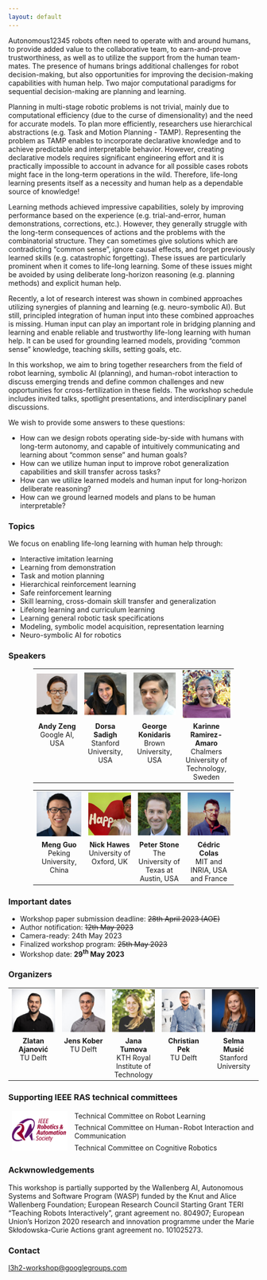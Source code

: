 ```yaml
---
layout: default
---
```


Autonomous12345 robots often need to operate with and around humans, to provide added value to the collaborative team, to earn-and-prove trustworthiness, as well as to utilize the support from the human team-mates. The presence of humans brings additional challenges for robot decision-making, but also opportunities for improving the decision-making capabilities with human help. Two major computational paradigms for sequential decision-making are planning and learning.

Planning in multi-stage robotic problems is not trivial, mainly due to computational efficiency (due to the curse of dimensionality) and the need for accurate models. To plan more efficiently, researchers use hierarchical abstractions (e.g. Task and Motion Planning - TAMP). Representing the problem as TAMP enables to incorporate declarative knowledge and to achieve predictable and interpretable behavior. However, creating declarative models requires significant engineering effort and it is practically impossible to account in advance for all possible cases robots might face in the long-term operations in the wild. Therefore, life-long learning presents itself as a necessity and human help as a dependable source of knowledge! 

Learning methods achieved impressive capabilities, solely by improving performance based on the experience (e.g. trial-and-error, human demonstrations, corrections, etc.). However, they generally struggle with the long-term consequences of actions and the problems with the combinatorial structure. They can sometimes give solutions which are contradicting “common sense”, ignore causal effects, and forget previously learned skills (e.g. catastrophic forgetting). These issues are particularly prominent when it comes to life-long learning. Some of these issues might be avoided by using deliberate long-horizon reasoning (e.g. planning methods) and explicit human help.

Recently, a lot of research interest was shown in combined approaches utilizing synergies of planning and learning (e.g. neuro-symbolic AI). But still, principled integration of human input into these combined approaches is missing. Human input can play an important role in bridging planning and learning and enable reliable and trustworthy life-long learning with human help. It can be used for grounding learned models, providing “common sense” knowledge, teaching skills, setting goals, etc.

In this workshop, we aim to bring together researchers from the field of robot learning, symbolic AI (planning), and human-robot interaction to discuss emerging trends and define common challenges and new opportunities for cross-fertilization in these fields. The workshop schedule includes invited talks, spotlight presentations, and interdisciplinary panel discussions.   

We wish to provide some answers to these questions:
- How can we design robots operating side-by-side with humans with long-term autonomy, and capable of intuitively communicating and learning about “common sense” and human goals? 
- How can we utilize human input to improve robot generalization capabilities and skill transfer across tasks?
- How can we utilize learned models and human input for long-horizon deliberate reasoning? 
- How can we ground learned models and plans to be human interpretable? 

### Topics
We focus on enabling life-long learning with human help through:
- Interactive imitation learning
- Learning from demonstration
- Task and motion planning
- Hierarchical reinforcement learning
- Safe reinforcement learning
- Skill learning, cross-domain skill transfer and generalization
- Lifelong learning and curriculum learning
- Learning general robotic task specifications
- Modeling, symbolic model acquisition, representation learning
- Neuro-symbolic AI for robotics 


### Speakers 

<center>
<table style="width: 80%;">
  <tr>
    <td width="20%" style="text-align: center; vertical-align: middle; border: none;" > 
      <a href="https://andyzeng.github.io/" target="_blank">
        <img src="/docs/assets/images/speakers/andy.jpg" alt= "">
      </a>
    </td>
    <td width="20%" style="text-align: center; vertical-align: middle; border: none;"> 
      <a href="https://dorsa.fyi/" target="_blank">
        <img src="/docs/assets/images/speakers/dorsa2.JPG" alt= "" >
      </a>
    </td>
    <td width="20%" style="text-align: center; vertical-align: middle; border: none;"> 
      <a href="https://cs.brown.edu/people/gdk/" target="_blank">
        <img src="/docs/assets/images/speakers/george2.jpg" alt= "" >
      </a>
    </td>
    <td width="20%" style="text-align: center; vertical-align: middle; border: none;"> 
      <a href="https://www.chalmers.se/en/persons/karinne" target="_blank">
        <img src="/docs/assets/images/speakers/karinne2.jpg" alt= "">
      </a>
    </td>
  </tr>  
  <tr>
    <td style="text-align: center; vertical-align: top; border: none;"><b>Andy Zeng</b><br>Google AI, USA</td>
    <td style="text-align: center; vertical-align: top; border: none;"><b>Dorsa Sadigh</b><br>Stanford University, USA</td>
    <td style="text-align: center; vertical-align: top; border: none;"><b>George Konidaris</b><br>Brown University, USA</td>
    <td style="text-align: center; vertical-align: top; border: none;"><b>Karinne Ramirez-Amaro</b><br>Chalmers University of Technology, Sweden</td>
  </tr> 
</table>

<table style="width: 80%;">
  <tr>
    <td width="20%" style="text-align: center; vertical-align: middle; border: none;" > 
      <a href="https://mengguo.github.io/personal_site/" target="_blank">
        <img src="/docs/assets/images/speakers/meng.png" alt= "">
      </a>
    </td>
    <td width="20%" style="text-align: center; vertical-align: middle; border: none;"> 
      <a href="https://www.robots.ox.ac.uk/~nickh/" target="_blank">
        <img src="/docs/assets/images/speakers/nick.jpeg" alt= "" >
      </a>
    </td>
    <td width="20%" style="text-align: center; vertical-align: middle; border: none;"> 
      <a href="https://www.cs.utexas.edu/~pstone/" target="_blank">
        <img src="/docs/assets/images/speakers/peter2.png" alt= "" >
      </a>
    </td>
    <td width="20%" style="text-align: center; vertical-align: middle; border: none;"> 
      <a href="https://ccolas.github.io/blog/" target="_blank">
        <img src="/docs/assets/images/speakers/cedric.jpeg" alt= "" >
      </a>
    </td>
  </tr>  
  <tr>
    <td style="text-align: center; vertical-align: top; border: none;"><b>Meng Guo</b><br>Peking University, China</td>
    <td style="text-align: center; vertical-align: top; border: none;"><b>Nick Hawes</b><br>University of Oxford, UK</td>
    <td style="text-align: center; vertical-align: top; border: none;"><b>Peter Stone</b><br>The University of Texas at Austin, USA</td>
    <td style="text-align: center; vertical-align: top; border: none;"><b>Cédric Colas</b><br>MIT and INRIA, USA and France</td>
  </tr> 
</table>

</center>

### Important dates

- Workshop paper submission deadline: ~~28th April 2023 (AOE)~~
- Author notification: ~~12th May 2023~~
- Camera-ready: 24th May 2023
- Finalized workshop program: ~~25th May 2023~~
- Workshop date: **29<sup>th</sup> May 2023**


### Organizers 


<table style="width: 100%;">
  <tr>
    <td width="20%" style="text-align: center; vertical-align: middle; border: none;" >
      <a href="https://zlatanajanovic.com" target="_blank">
        <img src="/docs/assets/images/zlatan.jpg" alt= "" >
      </a>
    </td>
    <td width="20%" style="text-align: center; vertical-align: middle; border: none;"> 
      <a href="http://jenskober.de/" target="_blank">
        <img src="/docs/assets/images/jens.jpeg" alt= "" >
      </a>
    </td>
    <td width="20%" style="text-align: center; vertical-align: middle; border: none;"> 
      <a href="https://sites.google.com/view/janatumova/home" target="_blank">
        <img src="/docs/assets/images/tumova.jpeg" alt= "" >
      </a>
    </td>
    <td width="20%" style="text-align: center; vertical-align: middle; border: none;"> 
      <a href="https://www.kth.se/profile/pek2" target="_blank">
        <img src="/docs/assets/images/chris.jpg" alt= "">
      </a>
    </td>
    <td width="20%" style="text-align: center; vertical-align: middle; border: none;"> 
      <a href="https://scholar.google.hr/citations?user=8v5fB_4AAAAJ" target="_blank">
        <img src="/docs/assets/images/selma.jpg" alt= "" >
      </a>
    </td>
  </tr>
  <tr>
    <td style="text-align: center; vertical-align: top; border: none;"><b>Zlatan Ajanović</b><br>TU Delft</td>
    <td style="text-align: center; vertical-align: top; border: none;"><b>Jens Kober</b><br>TU Delft</td>
    <td style="text-align: center; vertical-align: top; border: none;"><b>Jana Tumova</b><br>KTH Royal Institute of Technology</td>
    <td style="text-align: center; vertical-align: top; border: none;"><b>Christian Pek</b><br>TU Delft</td>
    <td style="text-align: center; vertical-align: top; border: none;"><b>Selma Musić</b><br>Stanford University</td>
  </tr> 
</table>



### Supporting IEEE RAS technical committees

<table style="border-collapse: collapse; border-spacing:0 " cellspacing="0" >
<thead>
  <tr>
    <td width="25%" style="border: none" rowspan="3">
      <img src="/docs/assets/images/RAS-logo.png" alt= "">
    </td>
    <td style="border: none; border-spacing:0; border-collapse: collapse">Technical Committee on Robot Learning</td>
  </tr>
  <tr>
    <td style="border: none; border-spacing:0; border-collapse: collapse">Technical Committee on Human-Robot Interaction and Communication</td>
  </tr>
  <tr>
    <td style="border: none; border-spacing:0; border-collapse: collapse">Technical Committee on Cognitive Robotics</td>
  </tr>
</thead>
</table>


### Ackwnowledgements

This workshop is partially supported by the Wallenberg AI, Autonomous Systems and Software Program (WASP) funded by the Knut and Alice Wallenberg Foundation; European Research Council Starting Grant TERI “Teaching Robots Interactively”, grant agreement no. 804907; European Union’s Horizon 2020 research and innovation programme under the Marie Skłodowska-Curie Actions grant agreement no. 101025273.


### Contact

[l3h2-workshop@googlegroups.com](mailto:l3h2-workshop@googlegroups.com)
